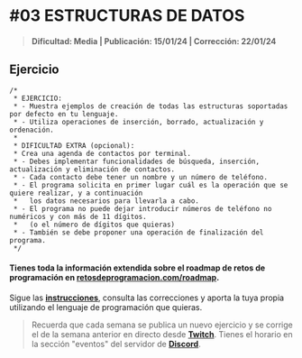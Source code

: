 # #03 ESTRUCTURAS DE DATOS
> #### Dificultad: Media | Publicación: 15/01/24 | Corrección: 22/01/24

## Ejercicio

```
/*
 * EJERCICIO:
 * - Muestra ejemplos de creación de todas las estructuras soportadas por defecto en tu lenguaje.
 * - Utiliza operaciones de inserción, borrado, actualización y ordenación.
 *
 * DIFICULTAD EXTRA (opcional):
 * Crea una agenda de contactos por terminal.
 * - Debes implementar funcionalidades de búsqueda, inserción, actualización y eliminación de contactos.
 * - Cada contacto debe tener un nombre y un número de teléfono.
 * - El programa solicita en primer lugar cuál es la operación que se quiere realizar, y a continuación
 *   los datos necesarios para llevarla a cabo.
 * - El programa no puede dejar introducir números de teléfono no numéricos y con más de 11 dígitos.
 *   (o el número de dígitos que quieras)
 * - También se debe proponer una operación de finalización del programa.
 */
```
#### Tienes toda la información extendida sobre el roadmap de retos de programación en **[retosdeprogramacion.com/roadmap](https://retosdeprogramacion.com/roadmap)**.

Sigue las **[instrucciones](../../README.md)**, consulta las correcciones y aporta la tuya propia utilizando el lenguaje de programación que quieras.

> Recuerda que cada semana se publica un nuevo ejercicio y se corrige el de la semana anterior en directo desde **[Twitch](https://twitch.tv/mouredev)**. Tienes el horario en la sección "eventos" del servidor de **[Discord](https://discord.gg/mouredev)**.